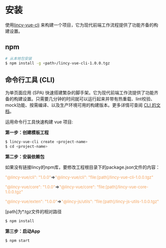 # 安装

使用[lincy-vue-cli](#命令行工具-cli) 来构建一个项目，它为现代前端工作流程提供了功能齐备的构建设置。

## npm

```bash
# 从本地包安装
$ npm install -g <path>/lincy-vue-cli-1.0.0.tgz
```

## 命令行工具 (CLI)

为单页面应用 (SPA) 快速搭建繁杂的脚手架。它为现代前端工作流提供了功能齐备的构建设置。只需要几分钟的时间就可以运行起来并带有热重载、lint校验、mock功能、按需编译、以及生产环境可用的构建版本。更多详情可查阅 [CLI 的文档](/docs/vue/cli/config.html)。

运用命令行工具快速构建 vue 项目:

<b>第一步：创建模板工程</b>
```bash
$ lincy-vue-cli create <project-name>
$ cd <project-name>
```
<b>第二步：安装依赖包</b>

  如果没有链接lincy的npm库，要修改工程根目录下的package.json文件的内容：
  
  <font size=2 color=#F4A460>"@lincy-vue/cli": "1.0.0"</font>=><font size=2 color=#F4A460>"@lincy-vue/cli": "file:[path]/lincy-vue-cli-1.0.0.tgz"</font>

  <font size=2 color=#F4A460>"@lincy-vue/core": "1.0.0"</font>=><font size=2 color=#F4A460>"@lincy-vue/core": "file:[path]/lincy-vue-core-1.0.0.tgz"</font>

  <font size=2 color=#F4A460>"@lincy-vue/exten": "1.0.0"</font>=><font size=2 color=#F4A460>"@lincy-js/utils": "file:[path]/lincy-js-utils-1.0.0.tgz"</font>


  [path]为*.tgz文件的相对路径

```bash
$ npm install
```
<b>第三步：启动App</b>

```bash
$ npm start
```

